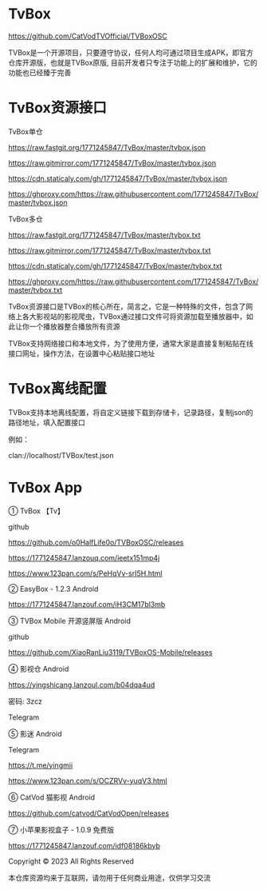 # TvBox

https://github.com/CatVodTVOfficial/TVBoxOSC

TVBox是一个开源项目，只要遵守协议，任何人均可通过项目生成APK，即官方仓库开源版，也就是TVBox原版, 目前开发者只专注于功能上的扩展和维护，它的功能也已经臻于完善

# TvBox资源接口

TvBox单仓

https://raw.fastgit.org/1771245847/TvBox/master/tvbox.json

https://raw.gitmirror.com/1771245847/TvBox/master/tvbox.json

https://cdn.staticaly.com/gh/1771245847/TvBox/master/tvbox.json

https://ghproxy.com/https://raw.githubusercontent.com/1771245847/TvBox/master/tvbox.json

TvBox多仓

https://raw.fastgit.org/1771245847/TvBox/master/tvbox.txt

https://raw.gitmirror.com/1771245847/TvBox/master/tvbox.txt

https://cdn.staticaly.com/gh/1771245847/TvBox/master/tvbox.txt

https://ghproxy.com/https://raw.githubusercontent.com/1771245847/TvBox/master/tvbox.txt

TvBox资源接口是TVBox的核心所在，简言之，它是一种特殊的文件，包含了网络上各大影视站的影视爬虫，TVBox通过接口文件可将资源加载至播放器中，如此让你一个播放器整合播放所有资源

TVBox支持网络接口和本地文件，为了使用方便，通常大家是直接复制粘贴在线接口网址，操作方法，在设置中心粘贴接口地址

# TvBox离线配置

TVBox支持本地离线配置，将自定义链接下载到存储卡，记录路径，复制json的路径地址，填入配置接口

例如：

clan://localhost/TVBox/test.json

# TvBox  App

① TvBox 【Tv】

github

https://github.com/o0HalfLife0o/TVBoxOSC/releases

https://1771245847.lanzouq.com/ieetx151mp4j

https://www.123pan.com/s/PeHqVv-srI5H.html

② EasyBox - 1.2.3  Android

https://1771245847.lanzouf.com/iH3CM17bl3mb

③ TVBox Mobile 开源竖屏版 Android

github

https://github.com/XiaoRanLiu3119/TVBoxOS-Mobile/releases

④ 影视仓 Android

https://yingshicang.lanzoul.com/b04dqa4ud

密码: 3zcz

Telegram

⑤ 影迷 Android

Telegram

https://t.me/yingmii

https://www.123pan.com/s/OCZRVv-yuqV3.html

⑥ CatVod 猫影视 Android

https://github.com/catvod/CatVodOpen/releases

⑦ 小苹果影视盒子 - 1.0.9 免费版 

https://1771245847.lanzouf.com/idf08186kbyb

Copyright © 2023 All Rights Reserved

本仓库资源均来于互联网，请勿用于任何商业用途，仅供学习交流
